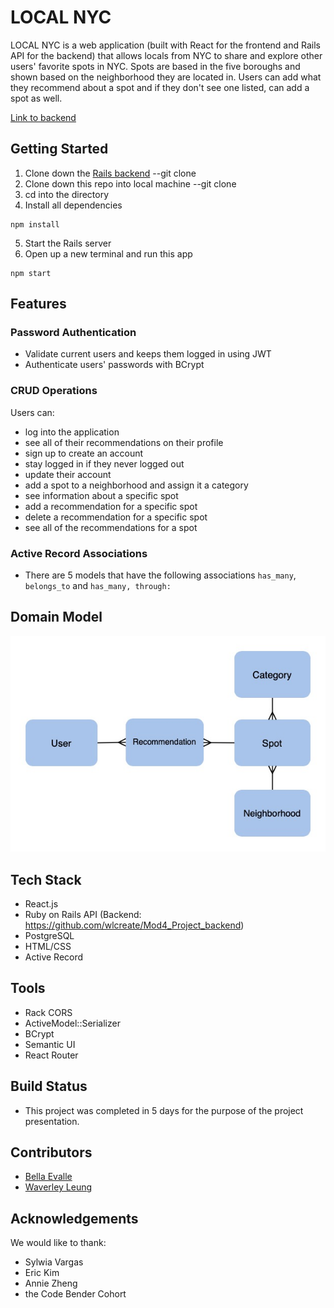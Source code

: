 # LOCAL NYC
LOCAL NYC is a web application (built with React for the frontend and Rails API for the backend) that allows locals from NYC to share and explore other users' favorite spots in NYC. Spots are based in the five boroughs and shown based on the neighborhood they are located in. Users can add what they recommend about a spot and if they don't see one listed, can add a spot as well. 

[Link to backend](https://github.com/wlcreate/Mod4_Project_backend)

## Getting Started
1. Clone down the [Rails backend](https://github.com/wlcreate/Mod4_Project_backend) --git clone
2. Clone down this repo into local machine --git clone
3. cd into the directory
4. Install all dependencies
```
npm install
```
5. Start the Rails server
6. Open up a new terminal and run this app
```
npm start
```

## Features

### Password Authentication
 * Validate current users and keeps them logged in using JWT
 * Authenticate users' passwords with BCrypt
 
 ### CRUD Operations
 Users can: 
 * log into the application 
 * see all of their recommendations on their profile
 * sign up to create an account
 * stay logged in if they never logged out
 * update their account
 * add a spot to a neighborhood and assign it a category
 * see information about a specific spot
 * add a recommendation for a specific spot
 * delete a recommendation for a specific spot
 * see all of the recommendations for a spot
 
 ### Active Record Associations
 * There are 5 models that have the following associations ```has_many```, ```belongs_to``` and ```has_many, through: ```
 
 ## Domain Model
 <img src='./local_nyc_frontend/image/domainImg.jpg' />
 
 ## Tech Stack
 * React.js
 * Ruby on Rails API (Backend: https://github.com/wlcreate/Mod4_Project_backend)
 * PostgreSQL
 * HTML/CSS
 * Active Record
 
 ## Tools
 * Rack CORS
 * ActiveModel::Serializer
 * BCrypt
 * Semantic UI
 * React Router
 
 ## Build Status
 * This project was completed in 5 days for the purpose of the project presentation.
 
 ## Contributors
 * [Bella Evalle](https://github.com/BellaEvalle)
 * [Waverley Leung](https://github.com/wlcreate)
 
 ## Acknowledgements
 We would like to thank:
  * Sylwia Vargas
  * Eric Kim
  * Annie Zheng
  * the Code Bender Cohort
